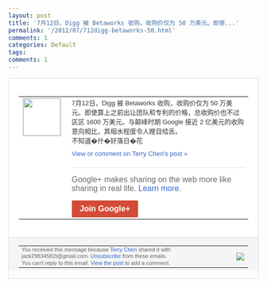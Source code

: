 ```yaml
---
layout: post
title: '7月12日，Digg 被 Betaworks 收购，收购价仅为 50 万美元。即使...'
permalink: '/2012/07/712digg-betaworks-50.html'
comments: 1
categories: Default
tags: 
comments: 1
---
```

<div style="border:solid 1px #dfdfdf;color:#686868;font:13px Arial"><div style="background-color:#fff;padding:20px;"><table cellpadding="0" cellspacing="0"><tr><td style="padding-right:15px;vertical-align:top"><a href="https://plus.google.com/_/notifications/emlink?emrecipient=110200756825219614165&amp;emid=CJi5gKO6rLECFQkJ3Aod10IAAA&amp;path=%2F108643996575278738906&amp;dt=1342931657041&amp;uob=8"><img height="75" src="https://lh3.googleusercontent.com/-KKRGTyJ5Bl0/AAAAAAAAAAI/AAAAAAAAEEY/jllxqER5dCk/s75-c-k-a/photo.jpg" style="border:solid 1px #cccccc;" width="75"/></a></td><td style="width:578px;color:#333;font:13px Arial;vertical-align:top;"><div style="padding-bottom:10px">7月12日，Digg 被 Betaworks 收购，收购价仅为 50 万美元。即使算上之前出让团队和专利的价格<wbr/>，总收购价也不过区区 1600 万美元。与颠峰时期 Google 接近 2 亿美元的收购意向相比，其缩水程度令人瞠目<wbr/>结舌。<br/>不知道�什�好落日�花</div><a href="https://plus.google.com/_/notifications/emlink?emrecipient=110200756825219614165&amp;emid=CJi5gKO6rLECFQkJ3Aod10IAAA&amp;path=%2F108643996575278738906%2Fposts%2Ff4YHaaD3r67%3Fgpinv%3DAMIXal8QQUJSciS3JzFx53K6Ei_ATU8JZFdGfTP2xhP1pvPjtWyX7kMMN_OWgoZO-4TRalc8sVGc3vA-0LjJisvL3obdMUCWMMI2fCO_vslwwTa0hfzWuC0&amp;dt=1342931657041&amp;uob=8" style="color:#3366CC;text-decoration:none;">View or comment on Terry Chen's post »</a><div style="margin-top:20px;border-top:solid 1px #dfdfdf"><div style="padding:15px 0;color:#686868;font:16px Arial;">Google+ makes sharing on the web more like sharing in real life. <a href="http://www.google.com/+/learnmore/" style="color:#3366CC;text-decoration:none;">Learn more</a>.</div><a href="https://plus.google.com/_/notifications/emlink?emrecipient=110200756825219614165&amp;emid=CJi5gKO6rLECFQkJ3Aod10IAAA&amp;path=%2F%3Fgpinv%3DAMIXal8QQUJSciS3JzFx53K6Ei_ATU8JZFdGfTP2xhP1pvPjtWyX7kMMN_OWgoZO-4TRalc8sVGc3vA-0LjJisvL3obdMUCWMMI2fCO_vslwwTa0hfzWuC0&amp;dt=1342931657041&amp;uob=8" style="display:inline-block;padding:7px 15px;background-color:#d44b38; color:#fff;font-size:16px; font-weight:bold;border-radius:2px;-webkit-border-radius:2px; -moz-border-radius:2px;border:solid 1px #c43b28; white-space:nowrap;text-decoration:none">Join Google+</a></div></td></tr></table></div><div style="border-top:solid 1px #dfdfdf;padding:0 20px; background-color:#f5f5f5"><table cellpadding="0" cellspacing="0" style="height:50px"><tbody><tr><td style="vertical-align:middle;width:100%; color:#636363;font:11px Arial; line-height:120%">You received this message because <a href="https://plus.google.com/_/notifications/emlink?emrecipient=110200756825219614165&amp;emid=CJi5gKO6rLECFQkJ3Aod10IAAA&amp;path=%2F108643996575278738906%3Fgpinv%3DAMIXal8QQUJSciS3JzFx53K6Ei_ATU8JZFdGfTP2xhP1pvPjtWyX7kMMN_OWgoZO-4TRalc8sVGc3vA-0LjJisvL3obdMUCWMMI2fCO_vslwwTa0hfzWuC0&amp;dt=1342931657041&amp;uob=8" style="color:#3366CC;text-decoration:none;">Terry Chen</a> shared it with jack29834582t@gmail.com. <a href="https://plus.google.com/_/notifications/emlink?emrecipient=110200756825219614165&amp;emid=CJi5gKO6rLECFQkJ3Aod10IAAA&amp;path=%2F_%2Fnonplus%2Femailsettings%3Fgpinv%3DAMIXal8QQUJSciS3JzFx53K6Ei_ATU8JZFdGfTP2xhP1pvPjtWyX7kMMN_OWgoZO-4TRalc8sVGc3vA-0LjJisvL3obdMUCWMMI2fCO_vslwwTa0hfzWuC0%26est%3DADH5u8Uk5p2X4VgNbVQZb5u3b59buO_w6SyPcR8SyLurutEdpOf7xkhqfrPh5Bo1wH8mzRkAmKwUKbiOmUBck7uRLlWWje5m4BBFLH0SUNK7xWaj00XLA-A3-BIUmuHw7dJDBnRkDb9ZrRguUNoc2JsDtXWa7QZcag&amp;dt=1342931657041&amp;uob=8" style="color:#3366CC;text-decoration:none;">Unsubscribe</a> from these emails.<br/>You can't reply to this email. <a href="https://plus.google.com/_/notifications/emlink?emrecipient=110200756825219614165&amp;emid=CJi5gKO6rLECFQkJ3Aod10IAAA&amp;path=%2F108643996575278738906%2Fposts%2Ff4YHaaD3r67%3Fgpinv%3DAMIXal8QQUJSciS3JzFx53K6Ei_ATU8JZFdGfTP2xhP1pvPjtWyX7kMMN_OWgoZO-4TRalc8sVGc3vA-0LjJisvL3obdMUCWMMI2fCO_vslwwTa0hfzWuC0&amp;dt=1342931657041&amp;uob=8" style="color:#3366CC;text-decoration:none;">View the post</a> to add a comment.<br/></td><td><img src="https://ssl.gstatic.com/s2/oz/images/notifications/logo/google-plus-6617a72bb36cc548861652780c9e6ff1.png"/></td></tr></tbody></table></div></div>